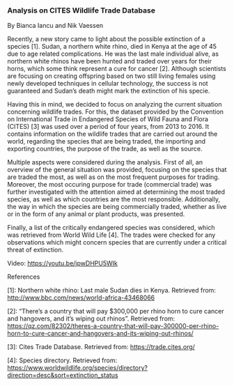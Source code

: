 ### Analysis on CITES Wildlife Trade Database
By Bianca Iancu and Nik Vaessen

Recently, a new story came to light about the possible extinction of a species [1]. Sudan, a northern white rhino, died in Kenya at the age of 45 due to age related complications. He was the last male individual alive, as northern white rhinos have been hunted and traded over years for their horns, which some think represent a cure for cancer [2]. Although scientists are focusing on creating offspring based on two still living females using newly developed techniques in cellular technology, the success is not guaranteed and Sudan’s death might mark the extinction of his specie.

Having this in mind, we decided to focus on analyzing the current situation concerning wildlife trades. For this, the dataset provided by the Convention on International Trade in Endangered Species of Wild Fauna and Flora (CITES) [3] was used over a period of four years, from 2013 to 2016. It contains information on the wildlife trades that are carried out around the world, regarding the species that are being traded, the importing and exporting countries, the purpose of the trade, as well as the source.

Multiple aspects were considered during the analysis. First of all, an overview of the general situation was provided, focusing on the species that are traded the most, as well as on the most frequent purposes for trading. Moreover, the most occuring purpose for trade (commercial trade) was further investigated with the attention aimed at determining the most traded species, as well as which countries are the most responsible. Additionally, the way in which the species are being commercially traded, whether as live or in the form of any animal or plant products, was presented.

Finally, a list of the critically endangered species was considered, which was retrieved from World Wild Life [4]. The trades were checked for any observations which might concern species that are currently under a critical threat of extinction.

Video:
https://youtu.be/jpwDHPU5WIk 

References

[1]: Northern white rhino: Last male Sudan dies in Kenya. Retrieved from: http://www.bbc.com/news/world-africa-43468066 

[2]: “There’s a country that will pay $300,000 per rhino horn to cure cancer and hangovers, and it’s wiping out rhinos”. Retrieved from: https://qz.com/82302/theres-a-country-that-will-pay-300000-per-rhino-horn-to-cure-cancer-and-hangovers-and-its-wiping-out-rhinos/ 

[3]: Cites Trade Database. Retrieved from: https://trade.cites.org/ 

[4]: Species directory. Retrieved from: https://www.worldwildlife.org/species/directory?direction=desc&sort=extinction_status 


